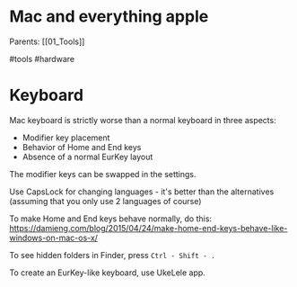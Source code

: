 # Mac and everything apple

Parents: [[01_Tools]]

#tools #hardware


# Keyboard

Mac keyboard is strictly worse than a normal keyboard in three aspects:
* Modifier key placement
* Behavior of Home and End keys
* Absence of a normal EurKey layout

The modifier keys can be swapped in the settings.

Use CapsLock for changing languages - it's better than the alternatives (assuming that you only use 2 languages of course)

To make Home and End keys behave normally, do this:
https://damieng.com/blog/2015/04/24/make-home-end-keys-behave-like-windows-on-mac-os-x/

To see hidden folders in Finder, press `Ctrl - Shift - .`

To create an EurKey-like keyboard, use UkeLele app.